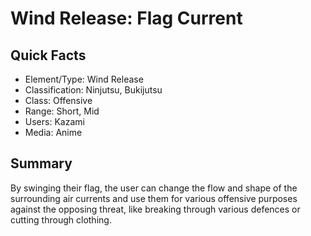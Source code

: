 # Wind Release: Flag Current

## Quick Facts
- Element/Type: Wind Release
- Classification: Ninjutsu, Bukijutsu
- Class: Offensive
- Range: Short, Mid
- Users: Kazami
- Media: Anime

## Summary
By swinging their flag, the user can change the flow and shape of the surrounding air currents and use them for various offensive purposes against the opposing threat, like breaking through various defences or cutting through clothing.
